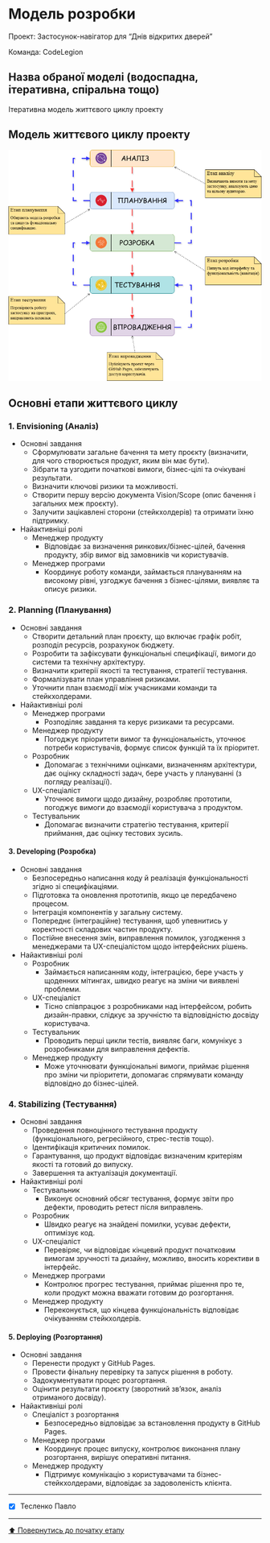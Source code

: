 # Модель розробки

Проект: Застосунок-навігатор для “Днів відкритих дверей”

Команда: CodeLegion

## Назва обраної моделі (водоспадна, ітеративна, спіральна тощо)

Ітеративна модель життєвого циклу проекту

## Модель життєвого циклу проекту

![](https://github.com/TeslenkoPavlo/SE-practice/blob/main/docs/2.Planning/other/IterativeDiagram.drawio.png)

## Основні етапи життєвого циклу

### 1. Envisioning (Аналіз)
- Основні завдання
  - Сформулювати загальне бачення та мету проєкту (визначити, для чого створюється продукт, яким він має бути).
  - Зібрати та узгодити початкові вимоги, бізнес-цілі та очікувані результати.
  - Визначити ключові ризики та можливості.
  - Створити першу версію документа Vision/Scope (опис бачення і загальних меж проєкту).
  - Залучити зацікавлені сторони (стейкхолдерів) та отримати їхню підтримку.
- Найактивніші ролі
  - Менеджер продукту
    - Відповідає за визначення ринкових/бізнес-цілей, бачення продукту, збір вимог від замовників чи користувачів.
  - Менеджер програми
    - Координує роботу команди, займається плануванням на високому рівні, узгоджує бачення з бізнес-цілями, виявляє та описує ризики.

### 2. Planning (Планування)
- Основні завдання
  - Створити детальний план проєкту, що включає графік робіт, розподіл ресурсів, розрахунок бюджету.
  - Розробити та зафіксувати функціональні специфікації, вимоги до системи та технічну архітектуру.
  - Визначити критерії якості та тестування, стратегії тестування.
  - Формалізувати план управління ризиками.
  - Уточнити план взаємодії між учасниками команди та стейкхолдерами.
- Найактивніші ролі
  - Менеджер програми
    - Розподіляє завдання та керує ризиками та ресурсами.
  - Менеджер продукту
    - Погоджує пріоритети вимог та функціональність, уточнює потреби користувачів, формує список функцій та їх пріоритет.
  - Розробник
    - Допомагає з технічними оцінками, визначенням архітектури, дає оцінку складності задач, бере участь у плануванні (з погляду реалізації).
  - UX-спеціаліст
    - Уточнює вимоги щодо дизайну, розробляє прототипи, погоджує вимоги до взаємодії користувача з продуктом.
  - Тестувальник
    - Допомагає визначити стратегію тестування, критерії приймання, дає оцінку тестових зусиль.

#### 3. Developing (Розробка)
- Основні завдання
  - Безпосередньо написання коду й реалізація функціональності згідно зі специфікаціями.
  - Підготовка та оновлення прототипів, якщо це передбачено процесом.
  - Інтеграція компонентів у загальну систему.
  - Попереднє (інтеграційне) тестування, щоб упевнитись у коректності складових частин продукту.
  - Постійне внесення змін, виправлення помилок, узгодження з менеджерами та UX-спеціалістом щодо інтерфейсних рішень.
- Найактивніші ролі
  - Розробник
    - Займається написанням коду, інтеграцією, бере участь у щоденних мітингах, швидко реагує на зміни чи виявлені проблеми.
  - UX-спеціаліст
    - Тісно співпрацює з розробниками над інтерфейсом, робить дизайн-правки, слідкує за зручністю та відповідністю досвіду користувача.
  - Тестувальник
    - Проводить перші цикли тестів, виявляє баги, комунікує з розробниками для виправлення дефектів.
  - Менеджер продукту
    - Може уточнювати функціональні вимоги, приймає рішення про зміни чи пріоритети, допомагає спрямувати команду відповідно до бізнес-цілей.

### 4. Stabilizing (Тестування)
- Основні завдання
  - Проведення повноцінного тестування продукту (функціонального, регресійного, стрес-тестів тощо).
  - Ідентифікація критичних помилок.
  - Гарантування, що продукт відповідає визначеним критеріям якості та готовий до випуску.
  - Завершення та актуалізація документації.
- Найактивніші ролі
  - Тестувальник
    - Виконує основний обсяг тестування, формує звіти про дефекти, проводить ретест після виправлень.
  - Розробник
    - Швидко реагує на знайдені помилки, усуває дефекти, оптимізує код.
  - UX-спеціаліст
    - Перевіряє, чи відповідає кінцевий продукт початковим вимогам зручності та дизайну, можливо, вносить корективи в інтерфейс.
  - Менеджер програми
    - Контролює прогрес тестування, приймає рішення про те, коли продукт можна вважати готовим до розгортання.
  - Менеджер продукту
    - Переконується, що кінцева функціональність відповідає очікуванням стейкхолдерів.

#### 5. Deploying (Розгортання)
- Основні завдання
  - Перенести продукт у GitHub Pages.
  - Провести фінальну перевірку та запуск рішення в роботу.
  - Задокументувати процес розгортання.
  - Оцінити результати проєкту (зворотний зв’язок, аналіз отриманого досвіду).
- Найактивніші ролі
  - Спеціаліст з розгортання
    - Безпосередньо відповідає за встановлення продукту в GitHub Pages.
  - Менеджер програми
    - Координує процес випуску, контролює виконання плану розгортання, вирішує оперативні питання.
  - Менеджер продукту
    - Підтримує комунікацію з користувачами та бізнес-стейкхолдерами, відповідає за задоволеність клієнта.

---

- [x] Тесленко Павло

---
[:arrow_up: Повернутись до початку етапу](/docs/2.Planning/README.md)
